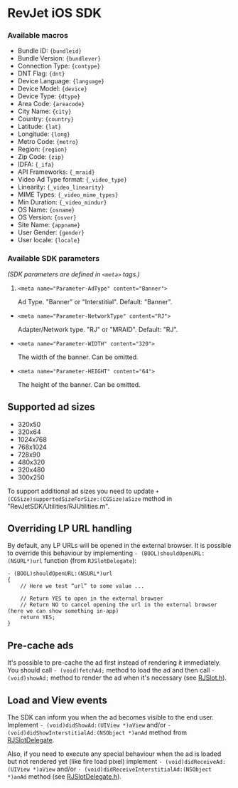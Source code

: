 # RevJet iOS SDK

### Available macros

* Bundle ID: ```{bundleid}```
* Bundle Version: ```{bundlever}```
* Connection Type: ```{contype}```
* DNT Flag: ```{dnt}```
* Device Language: ```{language}```
* Device Model: ```{device}```
* Device Type: ```{dtype}```
* Area Code: ```{areacode}```
* City Name: ```{city}```
* Country: ```{country}```
* Latitude: ```{lat}```
* Longitude: ```{long}```
* Metro Code: ```{metro}```
* Region: ```{region}```
* Zip Code: ```{zip}```
* IDFA: ```{_ifa}```
* API Frameworks: ```{_mraid}```
* Video Ad Type format: ```{_video_type}```
* Linearity: ```{_video_linearity}```
* MIME Types: ```{_video_mime_types}```
* Min Duration: ```{_video_mindur}```
* OS Name: ```{osname}```
* OS Version: ```{osver}```
* Site Name: ```{appname}```
* User Gender: ```{gender}```
* User locale: ```{locale}```

### Available SDK parameters
_(SDK parameters are defined in ```<meta>``` tags.)_

1. ```<meta name="Parameter-AdType" content="Banner">```

   Ad Type. "Banner" or "Interstitial". Default: "Banner".

* ```<meta name="Parameter-NetworkType" content="RJ">```

  Adapter/Network type. "RJ" or "MRAID". Default: "RJ".

* ```<meta name="Parameter-WIDTH" content="320">```

  The width of the banner. Can be omitted.

* ```<meta name="Parameter-HEIGHT" content="64">```

  The height of the banner. Can be omitted.

## Supported ad sizes

* 320x50
* 320x64
* 1024x768
* 768x1024
* 728x90
* 480x320
* 320x480
* 300x250

To support additional ad sizes you need to update ```+ (CGSize)supportedSizeForSize:(CGSize)aSize``` method in
"RevJetSDK/Utilities/RJUtilities.m".
 
## Overriding LP URL handling

By default, any LP URLs will be opened in the external browser.
It is possible to override this behaviour by implementing ```- (BOOL)shouldOpenURL:(NSURL*)url``` function (from ```RJSlotDelegate```):
```
- (BOOL)shouldOpenURL:(NSURL*)url
{
    // Here we test “url” to some value ...
 
    // Return YES to open in the external browser
    // Return NO to cancel opening the url in the external browser (here we can show something in-app)
    return YES; 
}
```

## Pre-cache ads

It's possible to pre-cache the ad first instead of rendering it immediately.
You should call ```- (void)fetchAd;``` method to load the ad and then call ```- (void)showAd;``` method to render
the ad when it's necessary (see [RJSlot.h](RevJetSDK/RJSlot.h)).

## Load and View events

The SDK can inform you when the ad becomes visible to the end user. Implement ```- (void)didShowAd:(UIView *)aView```
and/or ```- (void)didShowInterstitialAd:(NSObject *)anAd``` method from [RJSlotDelegate](RevJetSDK/RJSlotDelegate.h).

Also, if you need to execute any special behaviour when the ad is loaded but not rendered yet (like fire load pixel)
implement ```- (void)didReceiveAd:(UIView *)aView``` and/or ```- (void)didReceiveInterstitialAd:(NSObject *)anAd```
method (see [RJSlotDelegate.h](RevJetSDK/RJSlotDelegate.h)).
